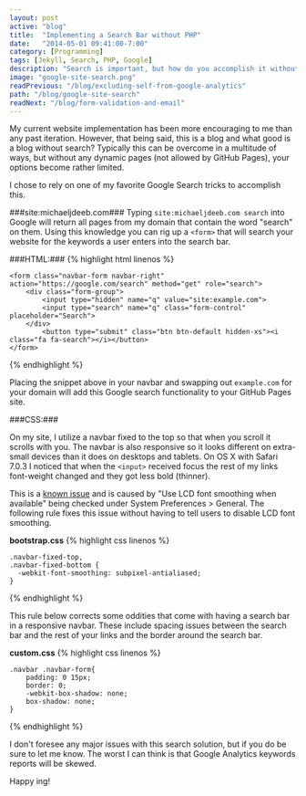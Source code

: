 ```yaml
---
layout: post
active: "blog"
title:  "Implementing a Search Bar without PHP"
date:   "2014-05-01 09:41:00-7:00"
category: [Programming]
tags: [Jekyll, Search, PHP, Google]
description: "Search is important, but how do you accomplish it without any server-side scripting?"
image: "google-site-search.png"
readPrevious: "/blog/excluding-self-from-google-analytics"
path: "/blog/google-site-search"
readNext: "/blog/form-validation-and-email"
---
```


My current website implementation has been more encouraging to me than any past iteration. However, that being said, this is a blog and what good is a blog without search? Typically this can be overcome in a multitude of ways, but without any dynamic pages (not allowed by GitHub Pages), your options become rather limited.

I chose to rely on one of my favorite Google Search tricks to accomplish this.

###site:michaeljdeeb.com###
Typing `site:michaeljdeeb.com search` into Google will return all pages from my domain that contain the word "search" on them. Using this knowledge you can rig up a `<form>` that will search your website for the keywords a user enters into the search bar.

###HTML:###
{% highlight html linenos %}

    <form class="navbar-form navbar-right" action="https://google.com/search" method="get" role="search">
        <div class="form-group">
            <input type="hidden" name="q" value="site:example.com">
            <input type="search" name="q" class="form-control" placeholder="Search">
        </div>
            <button type="submit" class="btn btn-default hidden-xs"><i class="fa fa-search"></i></button>
    </form>

{% endhighlight %}

Placing the snippet above in your navbar and swapping out `example.com` for your domain will add this Google search functionality to your GitHub Pages site.

###CSS:###

On my site, I utilize a navbar fixed to the top so that when you scroll it scrolls with you. The navbar is also responsive so it looks different on extra-small devices than it does on desktops and tablets. On OS X with Safari 7.0.3 I noticed that when the `<input>` received focus the rest of my links font-weight changed and they got less bold (thinner).

This is a [known issue](https://github.com/twbs/bootstrap/issues/11333) and is caused by "Use LCD font smoothing when available" being checked under System Preferences > General. The following rule fixes this issue without having to tell users to disable LCD font smoothing.

**bootstrap.css**
{% highlight css linenos %}

    .navbar-fixed-top,
    .navbar-fixed-bottom {
      -webkit-font-smoothing: subpixel-antialiased;
    }

{% endhighlight %}

This rule below corrects some oddities that come with having a search bar in a responsive navbar. These include spacing issues between the search bar and the rest of your links and the border around the search bar.

**custom.css**
{% highlight css linenos %}

    .navbar .navbar-form{
        padding: 0 15px;
        border: 0;
        -webkit-box-shadow: none;
        box-shadow: none;
    }

{% endhighlight %}

I don't foresee any major issues with this search solution, but if you do be sure to let me know. The worst I can think is that Google Analytics keywords reports will be skewed.

Happy <i class="fa fa-search"></i>ing!
